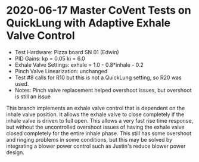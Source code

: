 # 2020-06-17 Master CoVent Tests on QuickLung with Adaptive Exhale Valve Control

- Test Hardware: Pizza board SN 01 (Edwin)
- PID Gains: kp = 0.05 ki = 6.0
- Exhale Valve Settings: exhale = 1.0 - 0.8*inhale - 0.2
- Pinch Valve Linearization: unchanged
- Test #8 calls for R10 but this is not a QuickLung setting, so R20 was used.
- Notes: Pinch valve replacement helped overshoot issues, but overshoot is still an issue

This branch implements an exhale valve control that is dependent on the inhale valve position.  It allows the exhale valve to close completely if the inhale valve is driven to full open.  This allows a very fast rise time response, but without the uncontrolled overshoot issues of having the exhale valve closed completely for the entire inhale phase.  This still has some overshoot and ringing problems in some conditions, but this may be solved by integrating a blower power control such as Justin's reduce blower power design.
